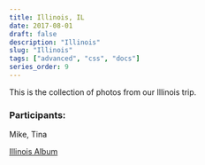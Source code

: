 ```yaml
---
title: Illinois, IL
date: 2017-08-01
draft: false
description: "Illinois"
slug: "Illinois"
tags: ["advanced", "css", "docs"]
series_order: 9
---
```


This is the collection of photos from our Illinois trip.

### Participants:
Mike, Tina

[Illinois Album](https://goo.gl/photos/DQHhTSnwyzWGSepZA)
